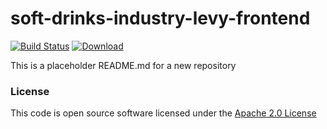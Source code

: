 # soft-drinks-industry-levy-frontend

[![Build Status](https://travis-ci.org/hmrc/soft-drinks-industry-levy-frontend.svg)](https://travis-ci.org/hmrc/soft-drinks-industry-levy-frontend) [ ![Download](https://api.bintray.com/packages/hmrc/releases/soft-drinks-industry-levy-frontend/images/download.svg) ](https://bintray.com/hmrc/releases/soft-drinks-industry-levy-frontend/_latestVersion)

This is a placeholder README.md for a new repository

### License

This code is open source software licensed under the [Apache 2.0 License]("http://www.apache.org/licenses/LICENSE-2.0.html")